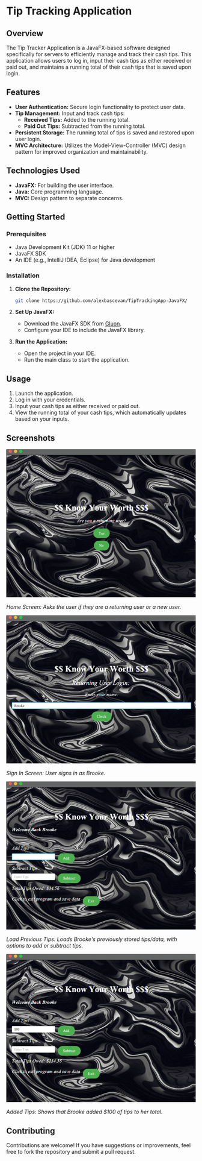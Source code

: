 
# Tip Tracking Application

## Overview

The Tip Tracker Application is a JavaFX-based software designed specifically for servers to efficiently manage and track their cash tips. This application allows users to log in, input their cash tips as either received or paid out, and maintains a running total of their cash tips that is saved upon login.

## Features

- **User Authentication:** Secure login functionality to protect user data.
- **Tip Management:** Input and track cash tips:
  - **Received Tips:** Added to the running total.
  - **Paid Out Tips:** Subtracted from the running total.
- **Persistent Storage:** The running total of tips is saved and restored upon user login.
- **MVC Architecture:** Utilizes the Model-View-Controller (MVC) design pattern for improved organization and maintainability.

## Technologies Used

- **JavaFX:** For building the user interface.
- **Java:** Core programming language.
- **MVC:** Design pattern to separate concerns.

## Getting Started

### Prerequisites

- Java Development Kit (JDK) 11 or higher
- JavaFX SDK
- An IDE (e.g., IntelliJ IDEA, Eclipse) for Java development

### Installation

1. **Clone the Repository:**
   ```bash
   git clone https://github.com/alexbascevan/TipTrackingApp-JavaFX/
   ```

2. **Set Up JavaFX:**
   - Download the JavaFX SDK from [Gluon](https://gluonhq.com/products/javafx/).
   - Configure your IDE to include the JavaFX library.

3. **Run the Application:**
   - Open the project in your IDE.
   - Run the main class to start the application.

## Usage

1. Launch the application.
2. Log in with your credentials.
3. Input your cash tips as either received or paid out.
4. View the running total of your cash tips, which automatically updates based on your inputs.

## Screenshots

![Home Screen](Resources/1.png)

*Home Screen: Asks the user if they are a returning user or a new user.*

![Sign In Screen](Resources/2.png)

*Sign In Screen: User signs in as Brooke.*

![Load Previous Tips](Resources/3.png)

*Load Previous Tips: Loads Brooke's previously stored tips/data, with options to add or subtract tips.*

![Added Tips](Resources/4.png)

*Added Tips: Shows that Brooke added $100 of tips to her total.*

## Contributing

Contributions are welcome! If you have suggestions or improvements, feel free to fork the repository and submit a pull request.
